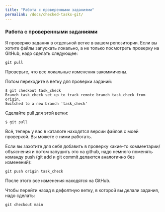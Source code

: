 ```yaml
---
title: "Работа с проверенными заданиями"
permalink: /docs/checked-tasks-git/
---
```


### Работа с проверенными заданиями

Я проверяю задания в отдельной ветке в вашем репозитории.
Если вы хотите файлы запускать локально, а не только посмотреть проверку на GitHub, надо сделать следующее:
```
git pull
```

Проверьте, что все локальные изменения закоммичены.

Потом переходите в ветку для проверки заданий:
```
$ git checkout task_check
Branch task_check set up to track remote branch task_check from origin.
Switched to a new branch 'task_check'
```

Сделайте pull для этой ветки:
```
$ git pull
```

Всё, теперь  у вас в каталоге находятся версии файлов с моей проверкой.
Вы можете с ними работать.

Если вы захотите для себя добавить в проверку какие-то комментарии/объяснения и потом запушить это на github, надо немного поменять команду push (git add и git commit делаются аналогично без изменений):
```
git push origin task_check
```

После этого все изменения находятся на GitHub.

Чтобы перейти назад в дефолтную ветку, в которой вы делали задания, надо сделать:
```
git checkout main
```

